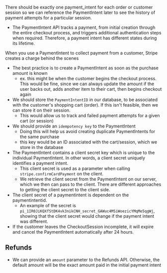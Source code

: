 
There should be exactly one payment_intent for each order or customer session so we can reference the PaymentIntent later to see the history of payment attempts for a particular session.
- The PaymentIntent API tracks a payment, from initial creation through the entire checkout process, and triggers additional authentication steps when required. Therefore, a payment intent has different states during its lifetime.

When you use a PaymentIntent to collect payment from a customer, Stripe creates a charge behind the scenes

- The best practice is to create a PaymentIntent as soon as the purchase amount is known
	- ex. this might be when the customer begins the checkout process. This would be fine, since we can always update the amount if the user backs out, adds another item to their cart, then begins checkout again
- We should store the `PaymentIntentID` in our database, to be associated with the customer's shopping cart (order). If this isn't feasible, then we can store it on their session.
	- This would allow us to track and failed payment attempts for a given cart (or session)
- We should provide an `idempotency key` to the PaymentIntent
	- Doing this will help us avoid creating duplicate PaymentIntents for the same purchase
	- this key would be an ID associated with the cart/session, which we store in the database
- The PaymentIntent contains a client secret key which is unique to the individual PaymentIntent. In other words, a client secret uniquely identifies a payment intent.
	- This client secret is used as a parameter when calling `stripe.confirmCardPayment` on the client.
	- We retrieve the client secret from the PaymentIntent on our server, which we then can pass to the client. There are different approaches to getting the client secret to the client side.
- The client secret of a paymentintent is dependent on the paymentintentid.
	- An example of the secret is `pi_1IR0JiKQXfStDK4vk3nikCNH_secret_GAWuc4MSiWoezicYMqMe5qgWj`, showing that the client secret would change if the payment intent was different.
- If the customer leaves the CheckoutSession incomplete, it will expire and cancel the PaymentIntent automatically after 24 hours.

## Refunds
- We can provide an `amount` parameter to the Refunds API. Otherwise, the default amount will be the exact amount paid in the initial payment intent
